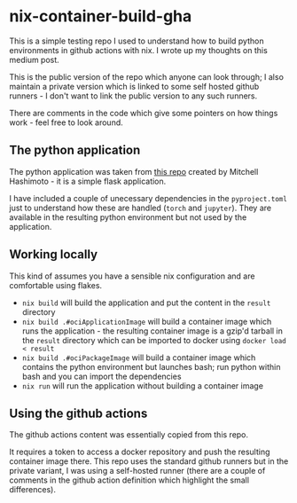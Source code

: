 # nix-container-build-gha

This is a simple testing repo I used to understand how to build python environments in github actions
with nix. I wrote up my thoughts on this medium post.

This is the public version of the repo which anyone can look through; I also maintain a private version 
which is linked to some self hosted github runners - I don't want to link the public version to any such
runners.

There are comments in the code which give some pointers on how things work - feel free to look around.

## The python application

The python application was taken from [this repo](https://github.com/mitchellh/flask-nix-example) created by Mitchell Hashimoto - it is a simple flask application. 

I have included a couple of unecessary dependencies in the `pyproject.toml` just to understand how these are
handled (`torch` and `jupyter`). They are available in the resulting python environment but not used by the application.

## Working locally

This kind of assumes you have a sensible nix configuration and are comfortable using flakes.

- `nix build` will build the application and put the content in the `result` directory
- `nix build .#ociApplicationImage` will build a container image which runs the application - the resulting container image is a gzip'd tarball in the `result` directory which can be imported to docker using `docker load < result`
- `nix build .#ociPackageImage` will build a container image which contains the python environment but launches bash; run python within bash and you can import the dependencies
- `nix run` will run the application without building a container image

## Using the github actions

The github actions content was essentially copied from this repo.

It requires a token to access a docker repository and push the resulting container image there. This repo uses the standard github runners but in the private variant, I was using a self-hosted runner (there are a couple of comments in the github action definition which highlight the small differences).
